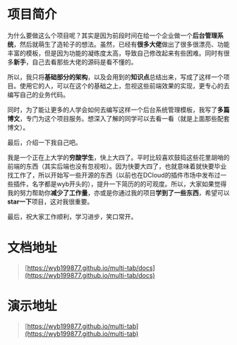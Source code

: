 # 项目简介

为什么要做这么个项目呢？其实是因为前段时间在给一个企业做一个**后台管理系统**，然后就萌生了造轮子的想法。虽然，已经有**很多大佬**做出了很多很漂亮、功能丰富的模板，但是因为功能的凝练度太高，导致自己修改起来有些困难。同时有很多**新手**，自己去看那些大佬的源码是看不懂的。

所以，我只将**基础部分的架构**，以及会用到的**知识点**总结出来，写成了这样一个项目。使用它的人，可以在这个的基础之上，忽视这些前端效果的实现，更专心的去编写自己的业务代码。

同时，为了能让更多的人学会如何去编写这样一个后台系统管理模板，我写了**多篇博文**，专门为这个项目服务。想深入了解的同学可以去看一看（就是上面那些配套博文）。

最后，介绍一下我自己吧。

我是一个正在上大学的**穷酸学生**，快上大四了。平时比较喜欢鼓捣这些花里胡哨的前端的东西（其实后端也没有忽视啦）。因为快要大四了，也就意味着就快要毕业找工作了，所以开始写一些开源的东西（以前也在DCloud的插件市场中发布过一些插件，名字都是wyb开头的），提升一下简历的的可观度。所以，大家如果觉得我的努力帮助你**减少了工作量**，亦或是你通过我的项目**学到了一些东西**，希望可以**star一下**项目，这对我很重要。

最后，祝大家工作顺利，学习进步，笑口常开。



# 文档地址

> [https://wyb199877.github.io/multi-tab/docs](https://wyb199877.github.io/multi-tab/docs)



# 演示地址

> [https://wyb199877.github.io/multi-tab](https://wyb199877.github.io/multi-tab)

